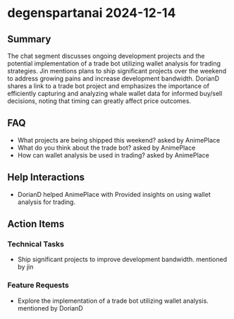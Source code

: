 # degenspartanai 2024-12-14

## Summary
The chat segment discusses ongoing development projects and the potential implementation of a trade bot utilizing wallet analysis for trading strategies. Jin mentions plans to ship significant projects over the weekend to address growing pains and increase development bandwidth. DorianD shares a link to a trade bot project and emphasizes the importance of efficiently capturing and analyzing whale wallet data for informed buy/sell decisions, noting that timing can greatly affect price outcomes.

## FAQ
- What projects are being shipped this weekend? asked by AnimePlace
- What do you think about the trade bot? asked by AnimePlace
- How can wallet analysis be used in trading? asked by AnimePlace

## Help Interactions
- DorianD helped AnimePlace with Provided insights on using wallet analysis for trading.

## Action Items

### Technical Tasks
- Ship significant projects to improve development bandwidth. mentioned by jin

### Feature Requests
- Explore the implementation of a trade bot utilizing wallet analysis. mentioned by DorianD